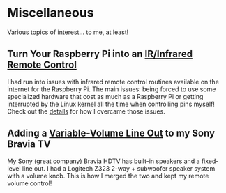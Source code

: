 # Miscellaneous
Various topics of interest... to me, at least!

## Turn Your Raspberry Pi into an [IR/Infrared Remote Control](./RaspberryPi_InfraredRemoteControl/)
I had run into issues with infrared remote control routines available on the internet for the Raspberry Pi.  The main issues:  being forced to use some specialized hardware that cost as much as a Raspberry Pi or getting interrupted by the Linux kernel all the time when controlling pins myself!  Check out the [details](./RaspberryPi_InfraredRemoteControl) for how I overcame those issues.

## Adding a [Variable-Volume Line Out](./Adding_Variable_Volume_LineOut_to_TV) to my Sony Bravia TV
My Sony (great company) Bravia HDTV has built-in speakers and a fixed-level line out.  I had a Logitech Z323 2-way + subwoofer speaker system with a volume knob.  This is how I merged the two and kept my remote volume control!
